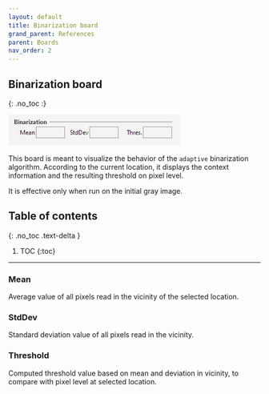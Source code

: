 ```yaml
---
layout: default
title: Binarization board
grand_parent: References
parent: Boards
nav_order: 2
---
```

## Binarization board
{: .no_toc :}

![](../assets/binarization_board.png)

This board is meant to visualize the behavior of the `adaptive` binarization algorithm.
According to the current location, it displays the context information and the resulting threshold
on pixel level.

It is effective only when run on the initial gray image.

## Table of contents
{: .no_toc .text-delta }

1. TOC
{:toc}

---

### Mean
Average value of all pixels read in the vicinity of the selected location.

### StdDev
Standard deviation value of all pixels read in the vicinity.

### Threshold
Computed threshold value based on mean and deviation in vicinity,
to compare with pixel level at selected location.
